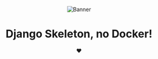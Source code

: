 <p align="center">
  <span><img src="https://github.com/edisonlee55/edisonlee55/raw/master/kita-ikuyo-rap.webp" alt="Banner"></span>
</p>
 
<h1 align="center">Django Skeleton, no Docker!</h1>

<p align="center">❤️</p>